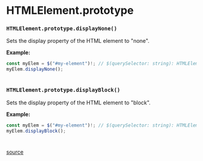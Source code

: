 # HTMLElement.prototype

### `HTMLElement.prototype.displayNone()`

Sets the display property of the HTML element to "none".

**Example:**

```typescript
const myElem = $("#my-element")!; // $(querySelector: string): HTMLElement | null
myElem.displayNone();
```

#

### `HTMLElement.prototype.displayBlock()`

Sets the display property of the HTML element to "block".

**Example:**

```typescript
const myElem = $("#my-element")!; // $(querySelector: string): HTMLElement | null
myElem.displayBlock();
```

#

[source](https://github.com/ManiGhazaee/ts-library/blob/main/src/ts/htmlelement.prototype.ts)
